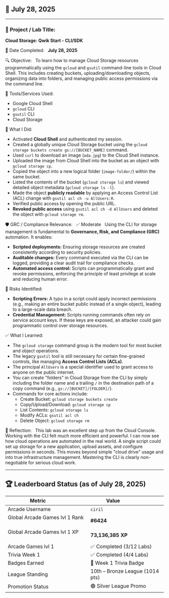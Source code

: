 ## 📅 July 28, 2025

---

### 🧩 Project / Lab Title:
**Cloud Storage: Qwik Start - CLI/SDK**

📆 Date Completed:  
**July 28, 2025**

🔍 Objective:  
To learn how to manage Cloud Storage resources programmatically using the `gcloud` and `gsutil` command-line tools in Cloud Shell. This includes creating buckets, uploading/downloading objects, organizing data into folders, and managing public access permissions via the command line.

🔧 Tools/Services Used:
- Google Cloud Shell
- `gcloud` CLI
- `gsutil` CLI
- Cloud Storage

🧠 What I Did:
- Activated **Cloud Shell** and authenticated my session.
- Created a globally unique Cloud Storage bucket using the `gcloud storage buckets create gs://[BUCKET_NAME]` command.
- Used `curl` to download an image (`ada.jpg`) to the Cloud Shell instance.
- Uploaded the image from Cloud Shell into the bucket as an object with `gcloud storage cp`.
- Copied the object into a new logical folder (`image-folder/`) within the same bucket.
- Listed the contents of the bucket (`gcloud storage ls`) and viewed detailed object metadata (`gcloud storage ls -l`).
- Made the object **publicly readable** by applying an Access Control List (ACL) change with `gsutil acl ch -u AllUsers:R`.
- Verified public access by opening the public URL.
- **Revoked public access** using `gsutil acl ch -d AllUsers` and deleted the object with `gcloud storage rm`.

🛡️ GRC / Compliance Relevance:  
✅ Moderate  
Using the CLI for storage management is fundamental to **Governance, Risk, and Compliance (GRC)** automation. It enables:
- **Scripted deployments:** Ensuring storage resources are created consistently according to security policies.
- **Auditable changes:** Every command executed via the CLI can be logged, providing a clear audit trail for compliance checks.
- **Automated access control:** Scripts can programmatically grant and revoke permissions, enforcing the principle of least privilege at scale and reducing human error.

🚩 Risks Identified:  
- **Scripting Errors:** A typo in a script could apply incorrect permissions (e.g., making an entire bucket public instead of a single object), leading to a large-scale data breach.
- **Credential Management:** Scripts running commands often rely on service account keys. If these keys are exposed, an attacker could gain programmatic control over storage resources.

✅ What I Learned:
- The `gcloud storage` command group is the modern tool for most bucket and object operations.
- The legacy `gsutil` tool is still necessary for certain fine-grained controls, like managing **Access Control Lists (ACLs)**.
- The principal `AllUsers` is a special identifier used to grant access to anyone on the public internet.
- You can create "folders" in Cloud Storage from the CLI by simply including the folder name and a trailing `/` in the destination path of a copy command (e.g., `gs://[BUCKET]/[FOLDER]/`).
- Commands for core actions include:
  - Create Bucket: `gcloud storage buckets create`
  - Copy/Upload/Download: `gcloud storage cp`
  - List Contents: `gcloud storage ls`
  - Modify ACLs: `gsutil acl ch`
  - Delete Object: `gcloud storage rm`

💭 Reflection:  
This lab was an excellent step up from the Cloud Console. Working with the CLI felt much more efficient and powerful. I can now see how cloud operations are automated in the real world. A single script could set up storage for a new application, upload assets, and configure permissions in seconds. This moves beyond simple "cloud drive" usage and into true infrastructure management. Mastering the CLI is clearly non-negotiable for serious cloud work.

---

## 🏆 Leaderboard Status (as of July 28, 2025)

| Metric              | Value                    |
|---------------------|--------------------------|
| Arcade Username     | `ciril`                  |
| Global Arcade Games lvl 1 Rank         | **#6424**                 |
| Global Arcade Games lvl 1 XP           | **73,136,385 XP**        |
| Arcade Games lvl 1       | ✅ Completed (3/12 Labs)  |
| Trivia Week 1       | ✅ Completed (4/4 Labs)  |
| Badges Earned       | 🏅 Week 1 Trivia Badge   |
| League Standing     | 10th – Bronze League (1014 pts)|
| Promotion Status    | 🟢 Silver League Promo |
